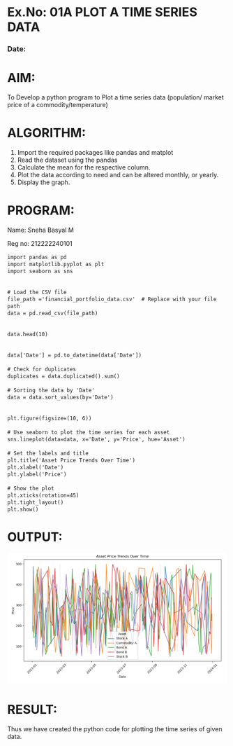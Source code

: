 # Ex.No: 01A PLOT A TIME SERIES DATA
###  Date: 

# AIM:
To Develop a python program to Plot a time series data (population/ market price of a commodity/temperature)

# ALGORITHM:
1. Import the required packages like pandas and matplot
2. Read the dataset using the pandas
3. Calculate the mean for the respective column.
4. Plot the data according to need and can be altered monthly, or yearly.
5. Display the graph.

# PROGRAM:

Name: Sneha Basyal M

Reg no: 212222240101

```
import pandas as pd
import matplotlib.pyplot as plt
import seaborn as sns


# Load the CSV file
file_path ='financial_portfolio_data.csv'  # Replace with your file path
data = pd.read_csv(file_path)


data.head(10)


data['Date'] = pd.to_datetime(data['Date'])

# Check for duplicates
duplicates = data.duplicated().sum()

# Sorting the data by 'Date'
data = data.sort_values(by='Date')


plt.figure(figsize=(10, 6))

# Use seaborn to plot the time series for each asset
sns.lineplot(data=data, x='Date', y='Price', hue='Asset')

# Set the labels and title
plt.title('Asset Price Trends Over Time')
plt.xlabel('Date')
plt.ylabel('Price')

# Show the plot
plt.xticks(rotation=45)
plt.tight_layout()
plt.show()
```

# OUTPUT:
![TSA_EXP1](timeSeries1a.png)


# RESULT:
Thus we have created the python code for plotting the time series of given data.
